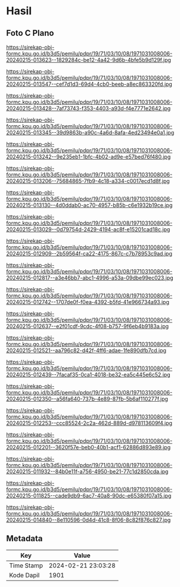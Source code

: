 # Hasil

## Foto C Plano

https://sirekap-obj-formc.kpu.go.id/b3d5/pemilu/pdpr/19/71/03/10/08/1971031008006-20240215-013623--1829284c-be12-4a42-9d6b-4bfe5b9d129f.jpg

https://sirekap-obj-formc.kpu.go.id/b3d5/pemilu/pdpr/19/71/03/10/08/1971031008006-20240215-013547--cef7d1d3-69d4-4cb0-beeb-a8ec863320fd.jpg

https://sirekap-obj-formc.kpu.go.id/b3d5/pemilu/pdpr/19/71/03/10/08/1971031008006-20240215-013428--7af73743-f353-4403-a93d-f4e7771e2642.jpg

https://sirekap-obj-formc.kpu.go.id/b3d5/pemilu/pdpr/19/71/03/10/08/1971031008006-20240215-013345--39d9863b-a90c-4a6d-8afa-4ed23494e0a1.jpg

https://sirekap-obj-formc.kpu.go.id/b3d5/pemilu/pdpr/19/71/03/10/08/1971031008006-20240215-013242--9e235eb1-1bfc-4b02-ad9e-e57bed76f480.jpg

https://sirekap-obj-formc.kpu.go.id/b3d5/pemilu/pdpr/19/71/03/10/08/1971031008006-20240215-013206--75684865-7fb9-4c18-a334-c0017ecd1d8f.jpg

https://sirekap-obj-formc.kpu.go.id/b3d5/pemilu/pdpr/19/71/03/10/08/1971031008006-20240215-013130--4d0ddab0-ac70-4957-b85b-c6e1932b19ce.jpg

https://sirekap-obj-formc.kpu.go.id/b3d5/pemilu/pdpr/19/71/03/10/08/1971031008006-20240215-013029--0d79754d-2429-4194-ac8f-e15201cad18c.jpg

https://sirekap-obj-formc.kpu.go.id/b3d5/pemilu/pdpr/19/71/03/10/08/1971031008006-20240215-012909--2b59564f-ca22-4175-867c-c7b78953c9ad.jpg

https://sirekap-obj-formc.kpu.go.id/b3d5/pemilu/pdpr/19/71/03/10/08/1971031008006-20240215-012817--a3e46bb7-abc1-4996-a53a-09dbe99ec023.jpg

https://sirekap-obj-formc.kpu.go.id/b3d5/pemilu/pdpr/19/71/03/10/08/1971031008006-20240215-012742--1707de0f-f0ea-4392-b5fd-41e966734a93.jpg

https://sirekap-obj-formc.kpu.go.id/b3d5/pemilu/pdpr/19/71/03/10/08/1971031008006-20240215-012637--e2f01cdf-9cdc-4f08-b757-9f6eb4b9183a.jpg

https://sirekap-obj-formc.kpu.go.id/b3d5/pemilu/pdpr/19/71/03/10/08/1971031008006-20240215-012521--aa796c82-d42f-4ff6-adae-1fe890dfb7cd.jpg

https://sirekap-obj-formc.kpu.go.id/b3d5/pemilu/pdpr/19/71/03/10/08/1971031008006-20240215-012439--7facaf35-0ca1-4018-be32-ea5c445e6c52.jpg

https://sirekap-obj-formc.kpu.go.id/b3d5/pemilu/pdpr/19/71/03/10/08/1971031008006-20240215-012350--a56fa640-737b-4e89-87fb-5b6af110277f.jpg

https://sirekap-obj-formc.kpu.go.id/b3d5/pemilu/pdpr/19/71/03/10/08/1971031008006-20240215-012253--ccc85524-2c2a-462d-889d-d978113609f4.jpg

https://sirekap-obj-formc.kpu.go.id/b3d5/pemilu/pdpr/19/71/03/10/08/1971031008006-20240215-012201--3620f57e-beb0-40b1-acf1-62886d893e89.jpg

https://sirekap-obj-formc.kpu.go.id/b3d5/pemilu/pdpr/19/71/03/10/08/1971031008006-20240215-011932--84b0e11f-a756-4950-be21-77c1d2850cda.jpg

https://sirekap-obj-formc.kpu.go.id/b3d5/pemilu/pdpr/19/71/03/10/08/1971031008006-20240215-011825--cade9db9-6ac7-40a8-90dc-e65380f07a15.jpg

https://sirekap-obj-formc.kpu.go.id/b3d5/pemilu/pdpr/19/71/03/10/08/1971031008006-20240215-014840--8e110596-0d4d-41c8-8f06-8c82f876c827.jpg


## Metadata

| Key        | Value               |
| ---------- | ------------------- |
| Time Stamp | 2024-02-21 23:03:28 |
| Kode Dapil | 1901                |



